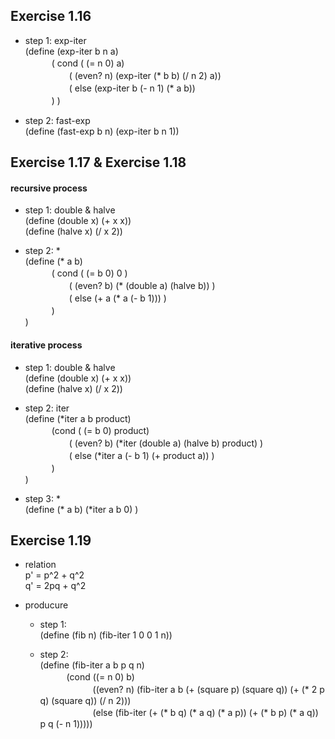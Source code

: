 ## Exercise 1.16
- step 1: exp-iter  
(define (exp-iter b n a)   
　　　( cond ( (= n 0) a)  
　　　　　( (even? n) (exp-iter (* b b) (/ n 2) a))    
　　　　　( else (exp-iter b (- n 1) (* a b))  
　　　)
)

- step 2: fast-exp  
(define (fast-exp b n) (exp-iter b n 1))  

## Exercise 1.17 & Exercise 1.18  
#### recursive process
- step 1: double & halve  
(define (double x) (+ x x))  
(define (halve x) (/ x 2))  

- step 2: *  
(define (* a b)  
　　　( cond ( (= b 0) 0 )  
　　　　　( (even? b) (* (double a) (halve b)) )  
　　　　　( else (+ a (* a (- b 1))) )  
　　　)  
)

#### iterative process  
- step 1: double & halve  
(define (double x) (+ x x))  
(define (halve x) (/ x 2))  

- step 2: iter  
(define (*iter a b product)  
　　　(cond ( (= b 0) product)  
　　　　　( (even? b) (*iter (double a) (halve b) product) )  
　　　　　( else (*iter a (- b 1) (+ product a)) )  
　　　)  
)  

- step 3: *  
(define (* a b) (*iter a b 0) )  

## Exercise 1.19 
- relation  
p' = p^2 + q^2  
q' = 2pq + q^2  

- producure  
  - step 1:  
(define (fib n) (fib-iter 1 0 0 1 n))  

  - step 2:  
(define (fib-iter a b p q n)  
　　　(cond ((= n 0)  b)  
　　　　　　((even? n) (fib-iter a b (+ (square p) (square q)) (+ (* 2 p q) (square q)) (/ n 2)))  
　　　　　　(else (fib-iter (+ (* b q) (* a q) (* a p)) (+ (* b p) (* a q)) p q (- n 1)))))
